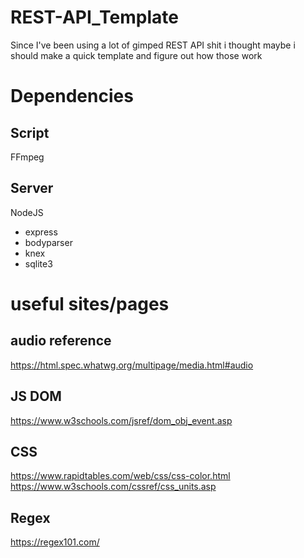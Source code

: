 # REST-API_Template

Since I've been using a lot of gimped REST API shit i thought maybe i should make a quick template and figure out how those work


# Dependencies
## Script
FFmpeg

## Server
NodeJS
 - express
 - bodyparser
 - knex
 - sqlite3

# useful sites/pages
## audio reference
https://html.spec.whatwg.org/multipage/media.html#audio

## JS DOM
https://www.w3schools.com/jsref/dom_obj_event.asp

## CSS 
https://www.rapidtables.com/web/css/css-color.html
https://www.w3schools.com/cssref/css_units.asp

## Regex
https://regex101.com/
